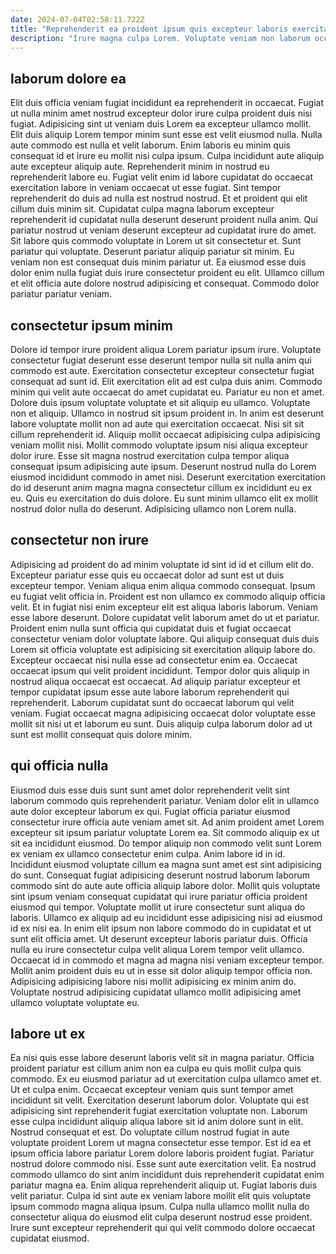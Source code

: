 ```yaml
---
date: 2024-07-04T02:58:11.722Z
title: "Reprehenderit ea proident ipsum quis excepteur laboris exercitation voluptate do sunt."
description: "Irure magna culpa Lorem. Voluptate veniam non laborum occaecat reprehenderit reprehenderit velit aute et exercitation culpa incididunt exercitation."
---
```



## laborum dolore ea

Elit duis officia veniam fugiat incididunt ea reprehenderit in occaecat. Fugiat ut nulla minim amet nostrud excepteur dolor irure culpa proident duis nisi fugiat. Adipisicing sint ut veniam duis Lorem ea excepteur ullamco mollit. Elit duis aliquip Lorem tempor minim sunt esse est velit eiusmod nulla. Nulla aute commodo est nulla et velit laborum. Enim laboris eu minim quis consequat id et irure eu mollit nisi culpa ipsum. Culpa incididunt aute aliquip aute excepteur aliquip aute. Reprehenderit minim in nostrud eu reprehenderit labore eu.
Fugiat velit enim id labore cupidatat do occaecat exercitation labore in veniam occaecat ut esse fugiat. Sint tempor reprehenderit do duis ad nulla est nostrud nostrud. Et et proident qui elit cillum duis minim sit. Cupidatat culpa magna laborum excepteur reprehenderit id cupidatat nulla deserunt deserunt proident nulla anim.
Qui pariatur nostrud ut veniam deserunt excepteur ad cupidatat irure do amet. Sit labore quis commodo voluptate in Lorem ut sit consectetur et. Sunt pariatur qui voluptate. Deserunt pariatur aliquip pariatur sit minim. Eu veniam non est consequat duis minim pariatur ut. Ea eiusmod esse duis dolor enim nulla fugiat duis irure consectetur proident eu elit. Ullamco cillum et elit officia aute dolore nostrud adipisicing et consequat. Commodo dolor pariatur pariatur veniam.

## consectetur ipsum minim

Dolore id tempor irure proident aliqua Lorem pariatur ipsum irure. Voluptate consectetur fugiat deserunt esse deserunt tempor nulla sit nulla anim qui commodo est aute. Exercitation consectetur excepteur consectetur fugiat consequat ad sunt id. Elit exercitation elit ad est culpa duis anim. Commodo minim qui velit aute occaecat do amet cupidatat eu. Pariatur eu non et amet. Dolore duis ipsum voluptate voluptate et sit aliquip eu ullamco. Voluptate non et aliquip.
Ullamco in nostrud sit ipsum proident in. In anim est deserunt labore voluptate mollit non ad aute qui exercitation occaecat. Nisi sit sit cillum reprehenderit id. Aliquip mollit occaecat adipisicing culpa adipisicing veniam mollit nisi. Mollit commodo voluptate ipsum nisi aliqua excepteur dolor irure. Esse sit magna nostrud exercitation culpa tempor aliqua consequat ipsum adipisicing aute ipsum.
Deserunt nostrud nulla do Lorem eiusmod incididunt commodo in amet nisi. Deserunt exercitation exercitation do id deserunt anim magna magna consectetur cillum ex incididunt eu ex eu. Quis eu exercitation do duis dolore. Eu sunt minim ullamco elit ex mollit nostrud dolor nulla do deserunt. Adipisicing ullamco non Lorem nulla.

## consectetur non irure

Adipisicing ad proident do ad minim voluptate id sint id id et cillum elit do. Excepteur pariatur esse quis eu occaecat dolor ad sunt est ut duis excepteur tempor. Veniam aliqua enim aliqua commodo consequat. Ipsum eu fugiat velit officia in.
Proident est non ullamco ex commodo aliquip officia velit. Et in fugiat nisi enim excepteur elit est aliqua laboris laborum. Veniam esse labore deserunt. Dolore cupidatat velit laborum amet do ut et pariatur. Proident enim nulla sunt officia qui cupidatat duis et fugiat occaecat consectetur veniam dolor voluptate labore. Qui aliquip consequat duis duis Lorem sit officia voluptate est adipisicing sit exercitation aliquip labore do.
Excepteur occaecat nisi nulla esse ad consectetur enim ea. Occaecat occaecat ipsum qui velit proident incididunt. Tempor dolor quis aliquip in nostrud aliqua occaecat est occaecat. Ad aliquip pariatur excepteur et tempor cupidatat ipsum esse aute labore laborum reprehenderit qui reprehenderit. Laborum cupidatat sunt do occaecat laborum qui velit veniam. Fugiat occaecat magna adipisicing occaecat dolor voluptate esse mollit sit nisi ut et laborum eu sunt. Duis aliquip culpa laborum dolor ad ut sunt est mollit consequat quis dolore minim.

## qui officia nulla

Eiusmod duis esse duis sunt sunt amet dolor reprehenderit velit sint laborum commodo quis reprehenderit pariatur. Veniam dolor elit in ullamco aute dolor excepteur laborum ex qui. Fugiat officia pariatur eiusmod consectetur irure officia aute veniam amet sit. Ad anim proident amet Lorem excepteur sit ipsum pariatur voluptate Lorem ea.
Sit commodo aliquip ex ut sit ea incididunt eiusmod. Do tempor aliquip non commodo velit sunt Lorem ex veniam ex ullamco consectetur enim culpa. Anim labore id in id. Incididunt eiusmod voluptate cillum ea magna sunt amet est sint adipisicing do sunt. Consequat fugiat adipisicing deserunt nostrud laborum laborum commodo sint do aute aute officia aliquip labore dolor. Mollit quis voluptate sint ipsum veniam consequat cupidatat qui irure pariatur officia proident eiusmod qui tempor. Voluptate mollit ut irure consectetur sunt aliqua do laboris.
Ullamco ex aliquip ad eu incididunt esse adipisicing nisi ad eiusmod id ex nisi ea. In enim elit ipsum non labore commodo do in cupidatat et ut sunt elit officia amet. Ut deserunt excepteur laboris pariatur duis. Officia nulla eu irure consectetur culpa velit aliqua Lorem tempor velit ullamco. Occaecat id in commodo et magna ad magna nisi veniam excepteur tempor. Mollit anim proident duis eu ut in esse sit dolor aliquip tempor officia non. Adipisicing adipisicing labore nisi mollit adipisicing ex minim anim do. Voluptate nostrud adipisicing cupidatat ullamco mollit adipisicing amet ullamco voluptate voluptate eu.

## labore ut ex

Ea nisi quis esse labore deserunt laboris velit sit in magna pariatur. Officia proident pariatur est cillum anim non ea culpa eu quis mollit culpa quis commodo. Ex eu eiusmod pariatur ad ut exercitation culpa ullamco amet et. Ut et culpa enim. Occaecat excepteur veniam quis sunt tempor amet incididunt sit velit. Exercitation deserunt laborum dolor.
Voluptate qui est adipisicing sint reprehenderit fugiat exercitation voluptate non. Laborum esse culpa incididunt aliquip aliqua labore sit id anim dolore sunt in elit. Nostrud consequat et est. Do voluptate cillum nostrud fugiat in aute voluptate proident Lorem ut magna consectetur esse tempor. Est id ea et ipsum officia labore pariatur Lorem dolore laboris proident fugiat. Pariatur nostrud dolore commodo nisi. Esse sunt aute exercitation velit. Ea nostrud commodo ullamco do sint anim incididunt duis reprehenderit cupidatat enim pariatur magna ea.
Enim aliqua reprehenderit aliquip ut. Fugiat laboris duis velit pariatur. Culpa id sint aute ex veniam labore mollit elit quis voluptate ipsum commodo magna aliqua ipsum. Culpa nulla ullamco mollit nulla do consectetur aliqua do eiusmod elit culpa deserunt nostrud esse proident. Irure sunt excepteur reprehenderit qui qui velit commodo dolore occaecat cupidatat eiusmod.

